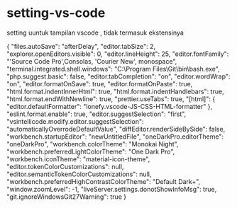 # setting-vs-code
setting uuntuk tampilan vscode , tidak termasuk ekstensinya

{
    "files.autoSave": "afterDelay",
    "editor.tabSize": 2,
    "explorer.openEditors.visible": 0,
    "editor.lineHeight": 25,
    "editor.fontFamily": "'Source Code Pro',Consolas, 'Courier New', monospace",
    "terminal.integrated.shell.windows": "C:\\Program Files\\Git\\bin\\bash.exe",
    "php.suggest.basic": false,
    "editor.tabCompletion": "on",
    "editor.wordWrap": "on",
    "editor.formatOnSave": true,
    "editor.formatOnPaste": true,
    "html.format.indentInnerHtml": true,
    "html.format.indentHandlebars": true,
    "html.format.endWithNewline": true,
    "prettier.useTabs": true,
    "[html]": {
        "editor.defaultFormatter": "lonefy.vscode-JS-CSS-HTML-formatter"
    },
    "eslint.format.enable": true,
    "editor.suggestSelection": "first",
    "vsintellicode.modify.editor.suggestSelection": "automaticallyOverrodeDefaultValue",
    "diffEditor.renderSideBySide": false,
    "workbench.startupEditor": "newUntitledFile",
    "oneDarkPro.editorTheme": "oneDarkPro",
    "workbench.colorTheme": "Monokai Night",
    "workbench.preferredLightColorTheme": "One Dark Pro",
    "workbench.iconTheme": "material-icon-theme",
    "editor.tokenColorCustomizations": null,
    "editor.semanticTokenColorCustomizations": null,
    "workbench.preferredHighContrastColorTheme": "Default Dark+",
    "window.zoomLevel": -1,
    "liveServer.settings.donotShowInfoMsg": true,
    "git.ignoreWindowsGit27Warning": true
}
